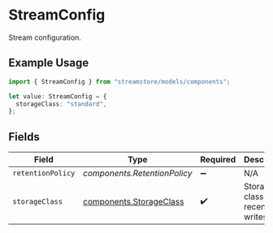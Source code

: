 # StreamConfig

Stream configuration.

## Example Usage

```typescript
import { StreamConfig } from "streamstore/models/components";

let value: StreamConfig = {
  storageClass: "standard",
};
```

## Fields

| Field                                                              | Type                                                               | Required                                                           | Description                                                        |
| ------------------------------------------------------------------ | ------------------------------------------------------------------ | ------------------------------------------------------------------ | ------------------------------------------------------------------ |
| `retentionPolicy`                                                  | *components.RetentionPolicy*                                       | :heavy_minus_sign:                                                 | N/A                                                                |
| `storageClass`                                                     | [components.StorageClass](../../models/components/storageclass.md) | :heavy_check_mark:                                                 | Storage class for recent writes.                                   |